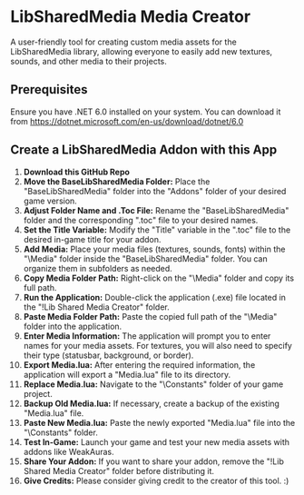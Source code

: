 
# LibSharedMedia Media Creator

A user-friendly tool for creating custom media assets for the LibSharedMedia library, allowing everyone to easily add new textures, sounds, and other media to their projects.

## Prerequisites
Ensure you have .NET 6.0 installed on your system. You can download it from https://dotnet.microsoft.com/en-us/download/dotnet/6.0


## Create a LibSharedMedia Addon with this App
1. **Download this GitHub Repo**
2. **Move the BaseLibSharedMedia Folder:** Place the "BaseLibSharedMedia" folder into the "Addons" folder of your desired game version.
3. **Adjust Folder Name and .Toc File:** Rename the "BaseLibSharedMedia" folder and the corresponding ".toc" file to your desired names.
4. **Set the Title Variable:** Modify the "Title" variable in the ".toc" file to the desired in-game title for your addon.
5. **Add Media:** Place your media files (textures, sounds, fonts) within the "\Media" folder inside the "BaseLibSharedMedia" folder. You can organize them in subfolders as needed.
6. **Copy Media Folder Path:** Right-click on the "\Media" folder and copy its full path.
7. **Run the Application:** Double-click the application (.exe) file located in the "!Lib Shared Media Creator" folder.
8. **Paste Media Folder Path:** Paste the copied full path of the "\Media" folder into the application.
9. **Enter Media Information:** The application will prompt you to enter names for your media assets. For textures, you will also need to specify their type (statusbar, background, or border).
10. **Export Media.lua:** After entering the required information, the application will export a "Media.lua" file to its directory.
11. **Replace Media.lua:** Navigate to the "\Constants" folder of your game project.
12. **Backup Old Media.lua:** If necessary, create a backup of the existing "Media.lua" file.
13. **Paste New Media.lua:** Paste the newly exported "Media.lua" file into the "\Constants" folder.
14. **Test In-Game:** Launch your game and test your new media assets with addons like WeakAuras.
15. **Share Your Addon:** If you want to share your addon, remove the "!Lib Shared Media Creator" folder before distributing it.
16. **Give Credits:** Please consider giving credit to the creator of this tool. :)